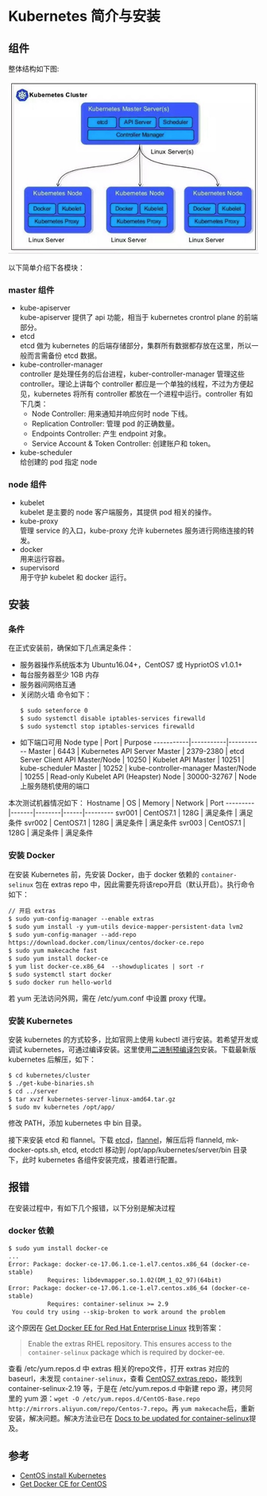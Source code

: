 # Kubernetes 简介与安装


## 组件

整体结构如下图:

![arch](img/arch.png)

以下简单介绍下各模块：
### master 组件
- kube-apiserver   
  kube-apiserver 提供了 api 功能，相当于 kubernetes crontrol plane 的前端部分。
- etcd   
  etcd 做为 kubernetes 的后端存储部分，集群所有数据都存放在这里，所以一般而言需备份 etcd 数据。
- kube-controller-manager   
  controller 是处理任务的后台进程，kuber-controller-manager 管理这些 controller。理论上讲每个 controller 都应是一个单独的线程，不过为方便起见，kubernetes 将所有 controller 都放在一个进程中运行。controller 有如下几类：
  - Node Controller: 用来通知并响应何时 node 下线。
  - Replication Controller: 管理 pod 的正确数量。
  - Endpoints Controller: 产生 endpoint 对象。
  - Service Account & Token Controller: 创建账户和 token。
- kube-scheduler    
  给创建的 pod 指定 node

### node 组件
- kubelet    
  kubelet 是主要的 node 客户端服务，其提供 pod 相关的操作。
- kube-proxy   
  管理 service 的入口，kube-proxy 允许 kubernetes 服务进行网络连接的转发。
- docker   
  用来运行容器。
- supervisord   
  用于守护 kubelet 和 docker 运行。

## 安装
### 条件
在正式安装前，确保如下几点满足条件：
- 服务器操作系统版本为 Ubuntu16.04+，CentOS7 或 HypriotOS v1.0.1+
- 每台服务器至少 1GB 内存
- 服务器间网络互通
- 关闭防火墙
  命令如下：
  ```
  $ sudo setenforce 0
  $ sudo systemctl disable iptables-services firewalld
  $ sudo systemctl stop iptables-services firewalld
  ``` 
- 如下端口可用
  Node type | Port | Purpose
 -----------|-----------|-----------
  Master    | 6443      | Kubernetes API Server
  Master    | 2379-2380 | etcd Server Client API
  Master/Node    | 10250     | Kubelet API
  Master    | 10251     | kube-scheduler
  Master    | 10252     | kube-controller-manager
  Master/Node      | 10255     | Read-only Kubelet API (Heapster)
  Node      | 30000-32767 | Node 上服务随机使用的端口


本次测试机器情况如下：
 Hostname | OS | Memory | Network | Port
---------|-------|--------|------|---------
 svr001  | CentOS7.1 | 128G | 满足条件 | 满足条件
 svr002  | CentOS7.1 | 128G | 满足条件 | 满足条件
 svr003  | CentOS7.1 | 128G | 满足条件 | 满足条件

### 安装 Docker
在安装 Kubernetes 前，先安装 Docker，由于 docker 依赖的 `container-selinux` 包在 extras repo 中，因此需要先将该repo开启（默认开启）。执行命令如下：
```
// 开启 extras
$ sudo yum-config-manager --enable extras
$ sudo yum install -y yum-utils device-mapper-persistent-data lvm2
$ sudo yum-config-manager --add-repo https://download.docker.com/linux/centos/docker-ce.repo
$ sudo yum makecache fast
$ sudo yum install docker-ce
$ yum list docker-ce.x86_64  --showduplicates | sort -r
$ sudo systemctl start docker
$ sudo docker run hello-world
```
若 yum 无法访问外网，需在 /etc/yum.conf 中设置 proxy 代理。

### 安装 Kubernetes

安装 kubernetes 的方式较多，比如官网上使用 kubectl 进行安装。若希望开发或调试 kubernetes，可通过编译安装。这里使用[二进制预编译包](https://github.com/kubernetes/kubernetes/releases)安装。下载最新版 kubernetes 后解压，如下：
```
$ cd kubernetes/cluster
$ ./get-kube-binaries.sh
$ cd ../server
$ tar xvzf kubernetes-server-linux-amd64.tar.gz
$ sudo mv kubernetes /opt/app/
```
修改 PATH，添加 kubernetes 中 bin 目录。

接下来安装 etcd 和 flannel。下载 [etcd](https://github.com/coreos/etcd/releases)，[flannel](https://github.com/coreos/flannel/releases)，解压后将 flanneld, mk-docker-opts.sh, etcd, etcdctl 移动到 /opt/app/kubernetes/server/bin 目录下，此时 kubernetes 各组件安装完成，接着进行配置。




## 报错
在安装过程中，有如下几个报错，以下分别是解决过程
### docker 依赖 
```
$ sudo yum install docker-ce
...
Error: Package: docker-ce-17.06.1.ce-1.el7.centos.x86_64 (docker-ce-stable)
           Requires: libdevmapper.so.1.02(DM_1_02_97)(64bit)
Error: Package: docker-ce-17.06.1.ce-1.el7.centos.x86_64 (docker-ce-stable)
           Requires: container-selinux >= 2.9
 You could try using --skip-broken to work around the problem
```

这个原因在 [Get Docker EE for Red Hat Enterprise Linux](https://docs.docker.com/engine/installation/linux/docker-ee/rhel/) 找到答案：
> Enable the extras RHEL repository. This ensures access to the `container-selinux` package which is required by docker-ee.

查看 /etc/yum.repos.d 中 extras 相关的repo文件，打开 extras 对应的 baseurl，未发现 `container-selinux`，查看 [CentOS7 extras repo](http://mirror.centos.org/centos/7/extras/x86_64/Packages/)，能找到 container-selinux-2.19 等，于是在 /etc/yum.repos.d 中新建 repo 源，拷贝阿里的 yum 源：`wget -O /etc/yum.repos.d/CentOS-Base.repo http://mirrors.aliyun.com/repo/Centos-7.repo`。再 `yum makecache`后，重新安装，解决问题。解决方法业已在 [Docs to be updated for container-selinux](https://github.com/docker/for-linux/issues/21)提及。

## 参考
- [CentOS install Kubernetes](https://kubernetes.io/docs/getting-started-guides/centos/centos_manual_config/)
- [Get Docker CE for CentOS](https://docs.docker.com/engine/installation/linux/docker-ce/centos/)
